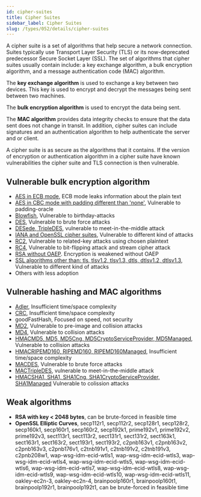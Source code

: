 ```yaml
---
id: cipher-suites
title: Cipher Suites
sidebar_label: Cipher Suites
slug: /types/052/details/cipher-suites
---
```


A cipher suite is a set of algorithms that help secure a network connection.
Suites typically use Transport Layer Security (TLS) or
its now-deprecated predecessor Secure Socket Layer (SSL).
The set of algorithms that cipher suites usually contain include:
a key exchange algorithm, a bulk encryption algorithm,
and a message authentication code (MAC) algorithm.

The **key exchange algorithm** is used to exchange a key between two devices.
This key is used to encrypt and decrypt the messages being sent between two
machines.

The **bulk encryption algorithm** is used to encrypt the data being sent.

The **MAC algorithm** provides data integrity checks to ensure that the data
sent does not change in transit.
In addition,
cipher suites can include signatures and an authentication algorithm to help
authenticate the server and or client.

A cipher suite is as secure as the algorithms that it contains.
If the version of encryption or authentication algorithm in a cipher suite have
known vulnerabilities the cipher suite and TLS connection is then vulnerable.

## Vulnerable bulk encryption algorithm

- [AES in ECB mode](https://www.skylinetechnologies.com/Blog/Skyline-Blog/May_2020/bye-bye-bye-to-aes-ecb-mode),
  ECB mode leaks information about the plain text
- [AES in CBC mode with padding different than 'none'](https://docs.microsoft.com/en-us/dotnet/standard/security/vulnerabilities-cbc-mode),
  Vulnerable to padding-oracle
- [Blowfish](https://en.wikipedia.org/wiki/Blowfish_(cipher)),
  Vulnerable to birthday-attacks
- [DES](https://en.wikipedia.org/wiki/Data_Encryption_Standard),
  Vulnerable to brute force attacks
- [DESede, TripleDES](https://en.wikipedia.org/wiki/Triple_DES),
  vulnerable to meet-in-the-middle attack
- [IANA and OpenSSL cipher suites](https://gitlab.com/fluidattacks/product/-/blob/59c17ec0f4ed40924ba9fc764f792dd078c0d5b1/skims/static/cryptography/cipher_suites.csv),
  Vulnerable to different kind of attacks
- [RC2](https://en.wikipedia.org/wiki/RC2),
  Vulnerable to related-key attacks using chosen plaintext
- [RC4](https://en.wikipedia.org/wiki/RC4),
  Vulnerable to bit-flipping attack and stream cipher attack
- [RSA without OAEP](https://cwe.mitre.org/data/definitions/780.html).
  Encryption is weakened without OAEP
- [SSL algorithms other than: tls, tlsv1.2, tlsv1.3, dtls, dtlsv1.2, dtlsv1.3](https://httpd.apache.org/docs/2.4/ssl/ssl_intro.html),
  Vulnerable to different kind of attacks
- Others with less adoption

## Vulnerable hashing and MAC algorithms

- [Adler](https://en.wikipedia.org/wiki/Adler-32),
  Insufficient time/space complexity
- [CRC](https://en.wikipedia.org/wiki/Cyclic_redundancy_check),
  Insufficient time/space complexity
- goodFastHash,
  Focused on speed, not security
- [MD2](https://en.wikipedia.org/wiki/MD2_(hash_function)),
  Vulnerable to pre-image and collision attacks
- [MD4](https://en.wikipedia.org/wiki/MD4),
  Vulnerable to collision attacks
- [HMACMD5, MD5, MD5Cng, MD5CryptoServiceProvider, MD5Managed](https://www.kb.cert.org/vuls/id/836068/),
  Vulnerable to collision attacks
- [HMACRIPEMD160, RIPEMD160, RIPEMD160Managed](https://en.wikipedia.org/wiki/RIPEMD),
  Insufficient time/space complexity
- [MACDES](https://en.wikipedia.org/wiki/Data_Encryption_Standard),
  Vulnerable to brute force attacks
- [MACTripleDES](https://en.wikipedia.org/wiki/Triple_DES),
  vulnerable to meet-in-the-middle attack
- [HMACSHA1, SHA1, SHA1Cng, SHA1CryptoServiceProvider, SHA1Managed](https://sslrenewals.com/blog/vulnerability-risk-in-using-sha1-certificate)
  Vulnerable to colission attacks

## Weak algorithms

- **RSA with key < 2048 bytes**,
  can be brute-forced in feasible time
- **OpenSSL Elliptic Curves**, secp112r1, secp112r2, secp128r1, secp128r2,
  secp160k1, secp160r1, secp160r2, secp192k1, prime192v1, prime192v2,
  prime192v3, sect113r1, sect113r2, sect131r1, sect131r2, sect163k1, sect163r1,
  sect163r2, sect193r1, sect193r2, c2pnb163v1, c2pnb163v2, c2pnb163v3,
  c2pnb176v1, c2tnb191v1, c2tnb191v2, c2tnb191v3, c2pnb208w1,
  wap-wsg-idm-ecid-wtls1, wap-wsg-idm-ecid-wtls3, wap-wsg-idm-ecid-wtls4,
  wap-wsg-idm-ecid-wtls5, wap-wsg-idm-ecid-wtls6, wap-wsg-idm-ecid-wtls7,
  wap-wsg-idm-ecid-wtls8, wap-wsg-idm-ecid-wtls9, wap-wsg-idm-ecid-wtls10,
  wap-wsg-idm-ecid-wtls11, oakley-ec2n-3, oakley-ec2n-4, brainpoolp160r1,
  brainpoolp160t1, brainpoolp192r1, brainpoolp192t1,
  can be brute-forced in feasible time
